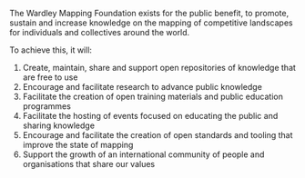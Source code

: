 The Wardley Mapping Foundation exists for the public benefit, to promote, sustain and increase knowledge on the mapping of competitive landscapes for individuals and collectives around the world.

To achieve this, it will:
1. Create, maintain, share and support open repositories of knowledge that are free to use
2. Encourage and facilitate research to advance public knowledge
3. Facilitate the creation of open training materials and public education programmes
4. Facilitate the hosting of events focused on educating the public and sharing knowledge
5. Encourage and facilitate the creation of open standards and tooling that improve the state of mapping
6. Support the growth of an international community of people and organisations that share our values
